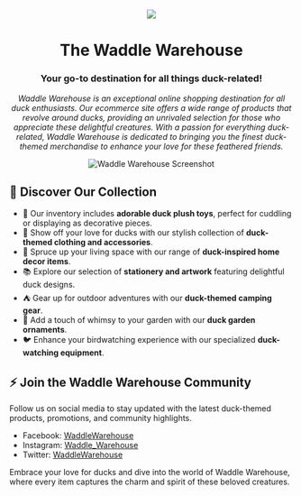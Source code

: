 <h1 align="center">
  <img src="https://static.wikia.nocookie.net/animal-jam-clans-1/images/1/1c/Made_by_1041uuu.gif/revision/latest/scale-to-width-down/500?cb=20210406230318">
</h1>

<h1 align="center">The Waddle Warehouse</h1>
<h3 align="center">Your go-to destination for all things duck-related!</h3>

<p align="center">
  <em>Waddle Warehouse is an exceptional online shopping destination for all duck enthusiasts. Our ecommerce site offers a wide range of products that revolve around ducks, providing an unrivaled selection for those who appreciate these delightful creatures. With a passion for everything duck-related, Waddle Warehouse is dedicated to bringing you the finest duck-themed merchandise to enhance your love for these feathered friends.</em>
</p>

<p align="center">
  <img src="https://your-image-link-here" alt="Waddle Warehouse Screenshot">
</p>

## 🌱 Discover Our Collection

- 🧸 Our inventory includes **adorable duck plush toys**, perfect for cuddling or displaying as decorative pieces.
- 🎽 Show off your love for ducks with our stylish collection of **duck-themed clothing and accessories**.
- 🏡 Spruce up your living space with our range of **duck-inspired home decor items**.
- 📚 Explore our selection of **stationery and artwork** featuring delightful duck designs.
- ⛺️ Gear up for outdoor adventures with our **duck-themed camping gear**.
- 🌻 Add a touch of whimsy to your garden with our **duck garden ornaments**.
- 🐦 Enhance your birdwatching experience with our specialized **duck-watching equipment**.

## ⚡ Join the Waddle Warehouse Community

Follow us on social media to stay updated with the latest duck-themed products, promotions, and community highlights.

- Facebook: [WaddleWarehouse](https://www.facebook.com/WaddleWarehouse)
- Instagram: [Waddle_Warehouse](https://www.instagram.com/Waddle_Warehouse)
- Twitter: [WaddleWarehouse](https://twitter.com/WaddleWarehouse)

Embrace your love for ducks and dive into the world of Waddle Warehouse, where every item captures the charm and spirit of these beloved creatures.

